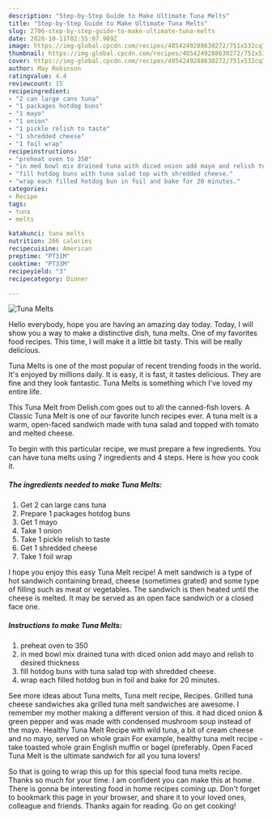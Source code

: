 ```yaml
---
description: "Step-by-Step Guide to Make Ultimate Tuna Melts"
title: "Step-by-Step Guide to Make Ultimate Tuna Melts"
slug: 2706-step-by-step-guide-to-make-ultimate-tuna-melts
date: 2020-10-11T02:55:07.989Z
image: https://img-global.cpcdn.com/recipes/4854249288630272/751x532cq70/tuna-melts-recipe-main-photo.jpg
thumbnail: https://img-global.cpcdn.com/recipes/4854249288630272/751x532cq70/tuna-melts-recipe-main-photo.jpg
cover: https://img-global.cpcdn.com/recipes/4854249288630272/751x532cq70/tuna-melts-recipe-main-photo.jpg
author: May Robinson
ratingvalue: 4.4
reviewcount: 15
recipeingredient:
- "2 can large cans tuna"
- "1 packages hotdog buns"
- "1 mayo"
- "1 onion"
- "1 pickle relish to taste"
- "1 shredded cheese"
- "1 foil wrap"
recipeinstructions:
- "preheat oven to 350"
- "in med bowl mix drained tuna with diced onion add mayo and relish to desired thickness"
- "fill hotdog buns with tuna salad top with shredded cheese."
- "wrap each filled hotdog bun in foil and bake for 20 minutes."
categories:
- Recipe
tags:
- tuna
- melts

katakunci: tuna melts 
nutrition: 266 calories
recipecuisine: American
preptime: "PT31M"
cooktime: "PT33M"
recipeyield: "3"
recipecategory: Dinner

---
```



![Tuna Melts](https://img-global.cpcdn.com/recipes/4854249288630272/751x532cq70/tuna-melts-recipe-main-photo.jpg)

Hello everybody, hope you are having an amazing day today. Today, I will show you a way to make a distinctive dish, tuna melts. One of my favorites food recipes. This time, I will make it a little bit tasty. This will be really delicious.

Tuna Melts is one of the most popular of recent trending foods in the world. It's enjoyed by millions daily. It is easy, it is fast, it tastes delicious. They are fine and they look fantastic. Tuna Melts is something which I've loved my entire life.

This Tuna Melt from Delish.com goes out to all the canned-fish lovers. A Classic Tuna Melt is one of our favorite lunch recipes ever. A tuna melt is a warm, open-faced sandwich made with tuna salad and topped with tomato and melted cheese.


To begin with this particular recipe, we must prepare a few ingredients. You can have tuna melts using 7 ingredients and 4 steps. Here is how you cook it.

<!--inarticleads1-->

##### The ingredients needed to make Tuna Melts:

1. Get 2 can large cans tuna
1. Prepare 1 packages hotdog buns
1. Get 1 mayo
1. Take 1 onion
1. Take 1 pickle relish to taste
1. Get 1 shredded cheese
1. Take 1 foil wrap


I hope you enjoy this easy Tuna Melt recipe! A melt sandwich is a type of hot sandwich containing bread, cheese (sometimes grated) and some type of filling such as meat or vegetables. The sandwich is then heated until the cheese is melted. It may be served as an open face sandwich or a closed face one. 

<!--inarticleads2-->

##### Instructions to make Tuna Melts:

1. preheat oven to 350
1. in med bowl mix drained tuna with diced onion add mayo and relish to desired thickness
1. fill hotdog buns with tuna salad top with shredded cheese.
1. wrap each filled hotdog bun in foil and bake for 20 minutes.


See more ideas about Tuna melts, Tuna melt recipe, Recipes. Grilled tuna cheese sandwiches aka grilled tuna melt sandwiches are awesome. I remember my mother making a different version of this. it had diced onion &amp; green pepper and was made with condensed mushroom soup instead of the mayo. Healthy Tuna Melt Recipe with wild tuna, a bit of cream cheese and no mayo, served on whole grain For example, healthy tuna melt recipe - take toasted whole grain English muffin or bagel (preferably. Open Faced Tuna Melt is the ultimate sandwich for all you tuna lovers! 

So that is going to wrap this up for this special food tuna melts recipe. Thanks so much for your time. I am confident you can make this at home. There is gonna be interesting food in home recipes coming up. Don't forget to bookmark this page in your browser, and share it to your loved ones, colleague and friends. Thanks again for reading. Go on get cooking!
